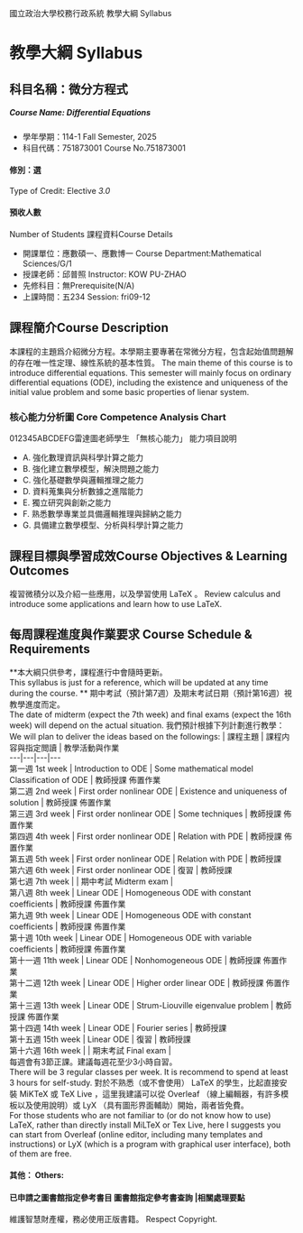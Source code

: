 國立政治大學校務行政系統 教學大綱 Syllabus
# 教學大綱 Syllabus
##  科目名稱：微分方程式
#####  Course Name: Differential Equations
  * 學年學期：114-1 Fall Semester, 2025 
  * 科目代碼：751873001 Course No.751873001
#### 修別：選
Type of Credit: Elective 
_3.0_
#### 預收人數
Number of Students
課程資料Course Details
  * 開課單位：應數碩一、應數博一 Course Department:Mathematical Sciences/G/1 
  * 授課老師：邱普照 Instructor: KOW PU-ZHAO 
  * 先修科目：無Prerequisite(N/A)
  * 上課時間：五234 Session: fri09-12
##  課程簡介Course Description
本課程的主題爲介紹微分方程。本學期主要專著在常微分方程，包含起始值問題解的存在唯一性定理、線性系統的基本性質。
The main theme of this course is to introduce differential equations. This semester will mainly focus on ordinary differential equations (ODE), including the existence and uniqueness of the initial value problem and some basic properties of lienar system.
###  核心能力分析圖 Core Competence Analysis Chart
012345ABCDEFG雷達圖老師學生
「無核心能力」 
能力項目說明
  * A. 強化數理資訊與科學計算之能力
  * B. 強化建立數學模型，解決問題之能力
  * C. 強化基礎數學與邏輯推理之能力
  * D. 資料蒐集與分析數據之進階能力
  * E. 獨立研究與創新之能力
  * F. 熟悉數學專業並具備邏輯推理與歸納之能力
  * G. 具備建立數學模型、分析與科學計算之能力
##  課程目標與學習成效Course Objectives & Learning Outcomes 
複習微積分以及介紹一些應用，以及學習使用 LaTeX 。
Review calculus and introduce some applications and learn how to use LaTeX.
##  每周課程進度與作業要求 Course Schedule & Requirements
**本大綱只供參考，課程進行中會隨時更新。  
This syllabus is just for a reference, which will be updated at any time during the course. **
期中考試（預計第7週）及期末考試日期（預計第16週）視教學進度而定。  
The date of midterm (expect the 7th week) and final exams (expect the 16th week) will depend on the actual situation.
我們預計根據下列計劃進行教學：  
We will plan to deliver the ideas based on the followings:
| 課程主題 | 課程内容與指定閲讀 | 教學活動與作業  
---|---|---|---  
第一週 1st week |  Introduction to ODE |  Some mathematical model Classification of ODE |  教師授課 佈置作業  
第二週 2nd week | First order nonlinear ODE | Existence and uniqueness of solution |  教師授課 佈置作業  
第三週 3rd week | First order nonlinear ODE | Some techniques |  教師授課 佈置作業  
第四週 4th week | First order nonlinear ODE | Relation with PDE |  教師授課 佈置作業  
第五週 5th week | First order nonlinear ODE | Relation with PDE |  教師授課  
第六週 6th week | First order nonlinear ODE | 復習 | 教師授課  
第七週 7th week |  | 期中考試 Midterm exam  |   
第八週 8th week | Linear ODE | Homogeneous ODE with constant coefficients |  教師授課 佈置作業  
第九週 9th week | Linear ODE | Homogeneous ODE with constant coefficients |  教師授課 佈置作業  
第十週 10th week | Linear ODE | Homogeneous ODE with variable coefficients |  教師授課 佈置作業  
第十一週 11th week | Linear ODE | Nonhomogeneous ODE |  教師授課 佈置作業  
第十二週 12th week | Linear ODE | Higher order linear ODE |  教師授課 佈置作業  
第十三週 13th week | Linear ODE | Strum-Liouville eigenvalue problem |  教師授課 佈置作業  
第十四週 14th week | Linear ODE | Fourier series | 教師授課  
第十五週 15th week | Linear ODE |  復習 | 教師授課  
第十六週 16th week |  | 期末考試 Final exam  |   
每週會有3節正課。建議每週花至少3小時自習。  
There will be 3 regular classes per week. It is recommend to spend at least 3 hours for self-study.
對於不熟悉（或不會使用） LaTeX 的學生，比起直接安裝 MiKTeX 或 TeX Live ，這里我建議可以從 Overleaf （線上編輯器，有許多模板以及使用說明）或 LyX （具有圖形界面輔助）開始，兩者皆免費。  
For those students who are not familiar to (or do not know how to use) LaTeX, rather than directly install MiLTeX or Tex Live, here I suggests you can start from Overleaf (online editor, including many templates and instructions) or LyX (which is a program with graphical user interface), both of them are free.
####  其他： Others:
####  已申請之圖書館指定參考書目  圖書館指定參考書查詢 |相關處理要點
維護智慧財產權，務必使用正版書籍。 Respect Copyright.